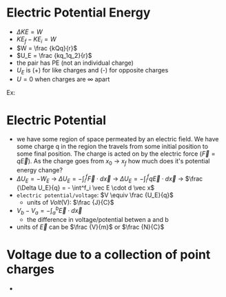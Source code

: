 # Electric Potential Energy
- $\Delta KE = W$
- $KE_f - KE_i = W$
- $W = \frac {kQq}{r}$
- $U_E = \frac {kq_1q_2}{r}$
- the pair has PE (not an individual charge)
- $U_E$ is (+) for like charges and (-) for opposite charges
- $U = 0$ when charges are $\infty$ apart

Ex:

# Electric Potential
- we have some region of space permeated by an electric field. We have some charge q in the region the travels from some initial position to some final position. The charge is acted on by the electric force ($\vec F = q \vec E$). As the charge goes from $x_0$ -> $x_f$ how much does it's potential energy change?
- $\Delta U_E = -W_E$ -> $\Delta U_E = - \int^f_i \vec F \cdot d \vec x$ -> $\Delta U_E = - \int^f_i q \vec E \cdot d \vec x$ -> $\frac {\Delta U_E}{q} = - \int^f_i \vec E \cdot d \vec x$
- `electric potential/voltage`: $V \equiv \frac {U_E}{q}$
    - units of *Volt*(V): $\frac {J}{C}$
- $V_b - V_a = - \int^b_a \vec E \cdot d \vec x$
    - the difference in voltage/potential betwen a and b
- units of $\vec E$ can be $\frac {V}{m}$ or $\frac {N}{C}$

# Voltage due to a collection of point charges
- 
